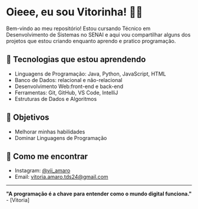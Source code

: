 # Oieee, eu sou Vitorinha! 👩‍💻

Bem-vindo ao meu repositório! Estou cursando Técnico em Desenvolvimento de Sistemas no SENAI e aqui vou compartilhar alguns dos projetos que estou criando enquanto aprendo e pratico programação.

## 🚀 Tecnologias que estou aprendendo

 - Linguagens de Programação: Java, Python, JavaScript, HTML
 - Banco de Dados: relacional e não-relacional
 - Desenvolvimento Web:front-end e back-end
 - Ferramentas: Git, GitHub, VS Code, IntelliJ
 - Estruturas de Dados e Algoritmos



## 🌱 Objetivos

- Melhorar minhas habilidades
- Dominar Linguagens de Programação

## 💬 Como me encontrar

- Instagram: [@vii_amaro](https://instagram.com/vii_amaro)
- Email: vitoria.amaro.tds24@gmail.com

---

**"A programação é a chave para entender como o mundo digital funciona."** - [Vitoria]


